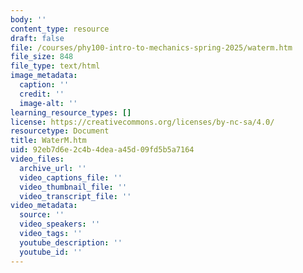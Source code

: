 ```yaml
---
body: ''
content_type: resource
draft: false
file: /courses/phy100-intro-to-mechanics-spring-2025/waterm.htm
file_size: 848
file_type: text/html
image_metadata:
  caption: ''
  credit: ''
  image-alt: ''
learning_resource_types: []
license: https://creativecommons.org/licenses/by-nc-sa/4.0/
resourcetype: Document
title: WaterM.htm
uid: 92eb7d6e-2c4b-4dea-a45d-09fd5b5a7164
video_files:
  archive_url: ''
  video_captions_file: ''
  video_thumbnail_file: ''
  video_transcript_file: ''
video_metadata:
  source: ''
  video_speakers: ''
  video_tags: ''
  youtube_description: ''
  youtube_id: ''
---
```

